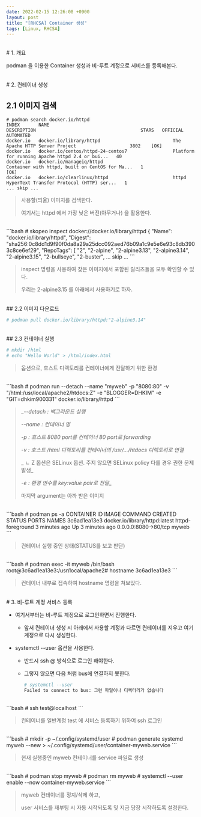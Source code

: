 ```yaml
---
date: 2022-02-15 12:26:08 +0900
layout: post
title: "[RHCSA] Container 생성"
tags: [Linux, RHCSA]
---
```


<br># 1. 개요

podman 을 이용한 Container 생성과 비-루트 계정으로 서비스를 등록해본다.

<br>
# 2. 컨테이너 생성

## 2.1 이미지 검색

```0
# podman search docker.io/httpd
INDEX       NAME                                              DESCRIPTION                                       STARS   OFFICIAL   AUTOMATED
docker.io   docker.io/library/httpd                           The Apache HTTP Server Project                    3802    [OK]
docker.io   docker.io/centos/httpd-24-centos7                 Platform for running Apache httpd 2.4 or bui...   40
docker.io   docker.io/manageiq/httpd                          Container with httpd, built on CentOS for Ma...   1                  [OK]
docker.io   docker.io/clearlinux/httpd                        httpd HyperText Transfer Protocol (HTTP) ser...   1
... skip ...
```

> 사용할(띄울) 이미지를 검색한다.
>
> 여기서는 httpd 에서 가장 낮은 버전(아무거나) 을 활용한다.

<br>
```bash
# skopeo inspect docker://docker.io/library/httpd
{
    "Name": "docker.io/library/httpd",
    "Digest": "sha256:0c8dd1d9f90f0da8a29a25dcc092aed76b09a1c9e5e6e93c8db3903c8ce6ef29",
    "RepoTags": [
        "2",
        "2-alpine",
        "2-alpine3.13",
        "2-alpine3.14",
        "2-alpine3.15",
        "2-bullseye",
        "2-buster",
... skip ...
```

> inspect 명령을 사용하여 찾은 이미지에서 포함된 릴리즈들을 모두 확인할 수 있다.
>
> 우리는 2-alpine3.15 를 아래에서 사용하기로 하자.

<br>
## 2.2 이미지 다운로드

```bash
# podman pull docker.io/library/httpd:"2-alpine3.14"
```

<br>
## 2.3 컨테이너 실행

```bash
# mkdir /html
# echo "Hello World" > /html/index.html
```

> 옵션으로, 호스트 디렉토리를 컨테이너에게 전달하기 위한 환경

<br>
```bash
# podman run --detach --name "myweb" -p "8080:80" -v "/html:/usr/local/apache2/htdocs:Z" -e "BLOGGER=DHKIM" -e "GIT=dhkim900331" docker.io/library/httpd
```

> __--detach : 백그라운드 실행_
>
> _--name : 컨테이너 명_
>
> _-p : 호스트 8080 port를 컨테이너 80 port로 forwarding_
>
> _-v : 호스트 /html 디렉토리를 컨테이너의 /usr/.../htdocs 디렉토리로 연결_
>
> _  ㄴ Z 옵션은 SELinux 옵션. 주지 않으면 SELinux policy 다를 경우 권한 문제 발생_
>
> _-e : 환경 변수를 key:value pair로 전달__
>
> 마지막 argument는 아까 받은 이미지

<br>
```bash
# podman ps -a
CONTAINER ID  IMAGE                           COMMAND           CREATED        STATUS            PORTS                 NAMES
3c6ad1ea13e3  docker.io/library/httpd:latest  httpd-foreground  3 minutes ago  Up 3 minutes ago  0.0.0.0:8080->80/tcp  myweb
```

> 컨테이너 실행 중인 상태(STATUS를 보고 판단)

<br>
```bash
# podman exec -it myweb /bin/bash
root@3c6ad1ea13e3:/usr/local/apache2# hostname
3c6ad1ea13e3
```

> 컨테이너 내부로 접속하여 hostname 명령을 쳐보았다.

<br>
# 3. 비-루트 계정 서비스 등록

* 여기서부터는 비-루트 계정으로 로그인하면서 진행한다.

  * 앞서 컨테이너 생성 시 아래에서 사용할 계정과 다르면 컨테이너를 지우고 여기 계정으로 다시 생성한다.

* systemctl --user 옵션을 사용한다.

  * 반드시 ssh <user>@<host> 방식으로 로그인 해야한다.

  * 그렇지 않으면 다음 처럼 bus에 연결하지 못한다.

    ```bash
    # systemctl --user
    Failed to connect to bus: 그런 파일이나 디렉터리가 없습니다
    ```

<br>
```bash
# ssh test@localhost
```

> 컨테이너를 일반계정 test 에 서비스 등록하기 위하여 ssh 로그인

<br>
```bash
# mkdir -p ~/.config/systemd/user
# podman generate systemd myweb --new > ~/.config/systemd/user/container-myweb.service
```

> 현재 실행중인 myweb 컨테이너를 service 파일로 생성

<br>
```bash
# podman stop myweb
# podman rm myweb
# systemctl --user enable --now container-myweb.service
```

> myweb 컨테이너를 정지/삭제 하고,
>
> user 서비스를 재부팅 시 자동 시작되도록 및 지금 당장 시작하도록 설정한다.
